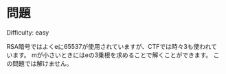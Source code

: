 # 問題

Difficulty: easy

RSA暗号ではよくeに65537が使用されていますが、CTFでは時々3も使われています。
mが小さいときにはeの3乗根を求めることで解くことができます。
この問題では解けません。
